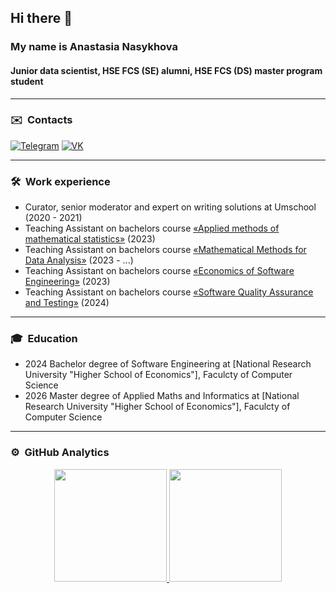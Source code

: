 ## Hi there 👋

### My name is Anastasia Nasykhova
#### Junior data scientist, HSE FCS (SE) alumni, HSE FCS (DS) master program student

---
### ✉️ &nbsp;Contacts

[![Telegram](https://img.shields.io/badge/telegram-1DA1F2?logo=telegram&style=for-the-badge&logoColor=fff)](https://t.me/Sunday_18)
[![VK](https://img.shields.io/badge/VK-4b74a2?logo=vk&style=for-the-badge&logoColor=fff)](https://vk.com/sunday_18)

---
### 🛠 &nbsp;Work experience

- Curator, senior moderator and expert on writing solutions at Umschool (2020 - 2021)
- Teaching Assistant on bachelors course [«Applied methods of mathematical statistics»](https://www.hse.ru/ba/se/courses/646517012.html) (2023)
- Teaching Assistant on bachelors course [«Mathematical Methods for Data Analysis»](https://www.hse.ru/ba/se/courses/836733955.html) (2023 - ...)
- Teaching Assistant on bachelors course [«Economics of Software Engineering»](https://www.hse.ru/ba/se/courses/836721958.html) (2023)
- Teaching Assistant on bachelors course [«Software Quality Assurance and Testing»](https://www.hse.ru/ba/se/courses/900062864.html) (2024)

---
### 🎓 &nbsp;Education

- 2024 Bachelor degree of Software Engineering at [National Research University "Higher School of Economics"], Faculcty of Computer Science
- 2026 Master degree of Applied Maths and Informatics at [National Research University "Higher School of Economics"], Faculcty of Computer Science

---
### ⚙️ &nbsp;GitHub Analytics

<p align="center">
<a href="https://github.com/ANasykhova">
  <img height="180em" src="https://github-readme-stats-eight-theta.vercel.app/api?username=ANasykhova&show_icons=true&theme=algolia&include_all_commits=true&count_private=true"/>
  <img height="180em" src="https://github-readme-stats-eight-theta.vercel.app/api/top-langs/?username=ANasykhova&layout=compact&langs_count=8&theme=algolia"/>
</a>
</p>
